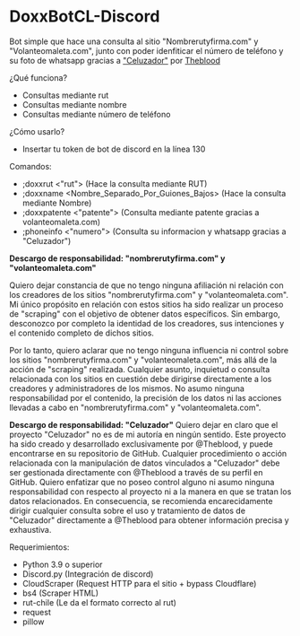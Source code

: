 # DoxxBotCL-Discord
Bot simple que hace una consulta al sitio "Nombrerutyfirma.com" y "Volanteomaleta.com", junto con poder idenfiticar el número de teléfono y su foto de whatsapp gracias a
["Celuzador"](https://github.com/Theblood/Celuzador) por [Theblood](https://github.com/Theblood)


¿Qué funciona?
- Consultas mediante rut
- Consultas mediante nombre
- Consultas mediante número de teléfono

¿Cómo usarlo?
- Insertar tu token de bot de discord en la línea 130


Comandos:
- ;doxxrut <"rut"> (Hace la consulta mediante RUT)
- ;doxxname <Nombre_Separado_Por_Guiones_Bajos> (Hace la consulta mediante Nombre)
- ;doxxpatente <"patente"> (Consulta mediante patente gracias a volanteomaleta.com)
- ;phoneinfo <"numero"> (Consulta su informacion y whatsapp gracias a "Celuzador")


**Descargo de responsabilidad: "nombrerutyfirma.com" y "volanteomaleta.com"**

Quiero dejar constancia de que no tengo ninguna afiliación ni relación con los creadores de los sitios "nombrerutyfirma.com" y "volanteomaleta.com". Mi único propósito en relación con estos sitios ha sido realizar un proceso de "scraping" con el objetivo de obtener datos específicos. Sin embargo, desconozco por completo la identidad de los creadores, sus intenciones y el contenido completo de dichos sitios.

Por lo tanto, quiero aclarar que no tengo ninguna influencia ni control sobre los sitios "nombrerutyfirma.com" y "volanteomaleta.com", más allá de la acción de "scraping" realizada. Cualquier asunto, inquietud o consulta relacionada con los sitios en cuestión debe dirigirse directamente a los creadores y administradores de los mismos. No asumo ninguna responsabilidad por el contenido, la precisión de los datos ni las acciones llevadas a cabo en "nombrerutyfirma.com" y "volanteomaleta.com".

**Descargo de responsabilidad: "Celuzador"**
Quiero dejar en claro que el proyecto "Celuzador" no es de mi autoría en ningún sentido. Este proyecto ha sido creado y desarrollado exclusivamente por @Theblood, y puede encontrarse en su repositorio de GitHub. Cualquier procedimiento o acción relacionada con la manipulación de datos vinculados a "Celuzador" debe ser gestionada directamente con @Theblood a través de su perfil en GitHub. Quiero enfatizar que no poseo control alguno ni asumo ninguna responsabilidad con respecto al proyecto ni a la manera en que se tratan los datos relacionados. En consecuencia, se recomienda encarecidamente dirigir cualquier consulta sobre el uso y tratamiento de datos de "Celuzador" directamente a @Theblood para obtener información precisa y exhaustiva.


Requerimientos: 
- Python 3.9 o superior
- Discord.py (Integración de discord)
- CloudScraper (Request HTTP para el sitio + bypass Cloudflare)
- bs4 (Scraper HTML)
- rut-chile (Le da el formato correcto al rut)
- request
- pillow
